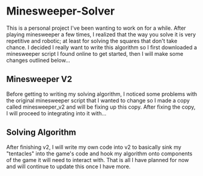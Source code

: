 # Minesweeper-Solver
This is a personal project I've been wanting to work on for a while. After playing minesweeper a few times, I realized that the way you solve it is very repetitive and robotic; at least for solving the squares that don't take chance. I decided I really want to write this algorithm so I first downloaded a minesweeper script I found online to get started, then I will make some changes outlined below...

## Minesweeper V2
Before getting to writing my solving algorithm, I noticed some problems with the original minesweeper script that I wanted to change so I made a copy called minesweeper_v2 and will be fixing up this copy. After fixing the copy, I will proceed to integrating into it with...

## Solving Algorithm
After finishing v2, I will write my own code into v2 to basically sink my "tentacles" into the game's code and hook my algorithm onto components of the game it will need to interact with. That is all I have planned for now and will continue to update this once I have more.
